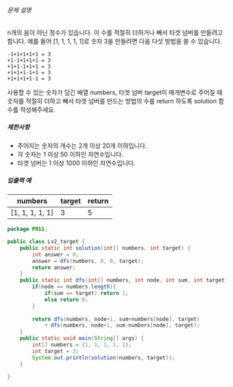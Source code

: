 ###### 문제 설명

n개의 음이 아닌 정수가 있습니다. 이 수를 적절히 더하거나 빼서 타겟 넘버를 만들려고 합니다. 예를 들어 [1, 1, 1, 1, 1]로 숫자 3을 만들려면 다음 다섯 방법을 쓸 수 있습니다.

```
-1+1+1+1+1 = 3
+1-1+1+1+1 = 3
+1+1-1+1+1 = 3
+1+1+1-1+1 = 3
+1+1+1+1-1 = 3
```

사용할 수 있는 숫자가 담긴 배열 numbers, 타겟 넘버 target이 매개변수로 주어질 때 숫자를 적절히 더하고 빼서 타겟 넘버를 만드는 방법의 수를 return 하도록 solution 함수를 작성해주세요.

##### 제한사항

- 주어지는 숫자의 개수는 2개 이상 20개 이하입니다.
- 각 숫자는 1 이상 50 이하인 자연수입니다.
- 타겟 넘버는 1 이상 1000 이하인 자연수입니다.

##### 입출력 예

| numbers         | target | return |
| --------------- | ------ | ------ |
| [1, 1, 1, 1, 1] | 3      | 5      |



```java
package P011;

public class Lv2_target {
    public static int solution(int[] numbers, int target) {
        int answer = 0;
        answer = dfs(numbers, 0, 0, target);
        return answer;
    }
    public static int dfs(int[] numbers, int node, int sum, int target){
        if(node == numbers.length){
            if(sum == target) return 1;
            else return 0;
        }
        
        return dfs(numbers, node+1, sum+numbers[node], target)
            + dfs(numbers, node+1, sum-numbers[node], target);
    }
    public static void main(String[] args) {
        int[] numbers = {1, 1, 1, 1, 1};
        int target = 3;
        System.out.println(solution(numbers, target));
    }
    
}

```


